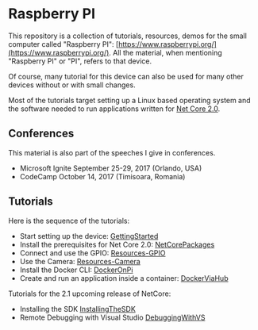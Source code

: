 # Raspberry PI
This repository is a collection of tutorials, resources, demos for the small computer called "Raspberry PI": [https://www.raspberrypi.org/](https://www.raspberrypi.org/).
All the material, when mentioning "Raspberry PI" or "PI", refers to that device.

Of course, many tutorial for this device can also be used for many other devices without or with small changes.

Most of the tutorials target setting up a Linux based operating system and the software needed to run applications written for [Net Core 2.0](https://www.microsoft.com/net/download/core).

## Conferences
This material is also part of the speeches I give in conferences.
- Microsoft Ignite September 25-29, 2017 (Orlando, USA)
- CodeCamp October 14, 2017 (Timisoara, Romania)

## Tutorials
Here is the sequence of the tutorials:
- Start setting up the device: [GettingStarted](NetCoreOnRPi/GettingStarted.md)
- Install the prerequisites for Net Core 2.0: [NetCorePackages](NetCoreOnRPi/NetCorePackages.md)
- Connect and use the GPIO: [Resources-GPIO](NetCoreOnRPi/Resources-GPIO.md)
- Use the Camera: [Resources-Camera](NetCoreOnRPi/Resources-Camera.md)
- Install the Docker CLI: [DockerOnPi](NetCoreOnRPi/DockerOnPi.md)
- Create and run an application inside a container: [DockerViaHub](NetCoreOnRPi/DockerViaHub.md)

Tutorials for the 2.1 upcoming release of NetCore:
- Installing the SDK [InstallingTheSDK](NetCoreOnRPi/InstallingTheSDK.md)
- Remote Debugging with Visual Studio [DebuggingWithVS](NetCoreOnRPi/DebuggingWithVS.md)


